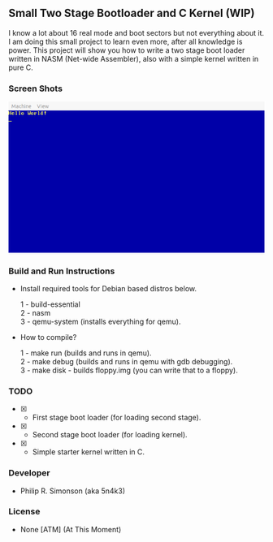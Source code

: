 ## Small Two Stage Bootloader and C Kernel (WIP)

I know a lot about 16 real mode and boot sectors but not everything about it. I
am doing this small project to learn even more, after all knowledge is power. This
project will show you how to write a two stage boot loader written in NASM (Net-wide Assembler), also with a simple kernel
written in pure C.

### Screen Shots

![Screen shot as of July 2, 2020!](screenshots/screenshot01.png)

### Build and Run Instructions

 - Install required tools for Debian based distros below.

    1 - build-essential\
    2 - nasm\
    3 - qemu-system (installs everything for qemu).

 - How to compile?

    1 - make run (builds and runs in qemu).\
    2 - make debug (builds and runs in qemu with gdb debugging).\
    3 - make disk - builds floppy.img (you can write that to a floppy).

### TODO

 - [x] - First stage boot loader (for loading second stage).
 - [x] - Second stage boot loader (for loading kernel).
 - [x] - Simple starter kernel written in C.

### Developer

 - Philip R. Simonson (aka 5n4k3)

### License

 - None [ATM] (At This Moment)
